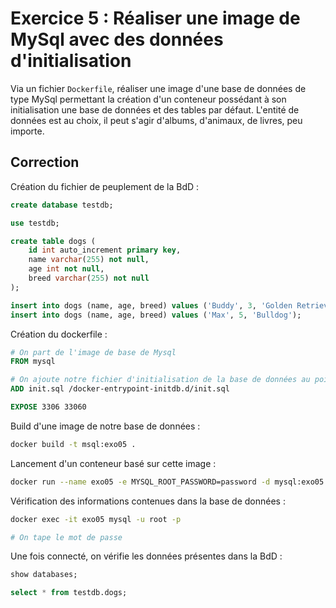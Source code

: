 # Exercice 5 : Réaliser une image de MySql avec des données d'initialisation

Via un fichier `Dockerfile`, réaliser une image d'une base de données de type MySql permettant la création d'un conteneur possédant à son initialisation une base de données et des tables par défaut. L'entité de données est au choix, il peut s'agir d'albums, d'animaux, de livres, peu importe. 

## Correction

Création du fichier de peuplement de la BdD : 

```sql
create database testdb;

use testdb;

create table dogs (
    id int auto_increment primary key,
    name varchar(255) not null,
    age int not null,
    breed varchar(255) not null
);  

insert into dogs (name, age, breed) values ('Buddy', 3, 'Golden Retriever');
insert into dogs (name, age, breed) values ('Max', 5, 'Bulldog');
```

Création du dockerfile : 

```dockerfile
# On part de l'image de base de Mysql
FROM mysql

# On ajoute notre fichier d'initialisation de la base de données au point d'entrée du conteneur
ADD init.sql /docker-entrypoint-initdb.d/init.sql

EXPOSE 3306 33060
```

Build d'une image de notre base de données : 

```bash
docker build -t msql:exo05 .
```

Lancement d'un conteneur basé sur cette image : 

```bash
docker run --name exo05 -e MYSQL_ROOT_PASSWORD=password -d mysql:exo05
```

Vérification des informations contenues dans la base de données :

```bash
docker exec -it exo05 mysql -u root -p 

# On tape le mot de passe 
```

Une fois connecté, on vérifie les données présentes dans la BdD :

```sql
show databases;

select * from testdb.dogs;
```